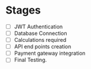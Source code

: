 # Stages
- [ ] JWT Authentication
- [ ] Database Connection
- [ ] Calculations required
- [ ] API end points creation
- [ ] Payment gateway integration
- [ ] Final Testing.